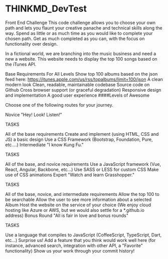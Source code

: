 # THINKMD_DevTest
Front End Challenge
This code challenge allows you to choose your own path and lets you flaunt your creative panache and technical skills along the way. Spend as little or as much time as you would like to complete your chosen path. Get as much completed as you can, with the focus on functionality over design.

In a fictional world, we are branching into the music business and need a new a website. This website needs to display the top 100 songs based on the iTunes API.

Base Requirements For All Levels
Show top 100 albums based on the json feed here: https://itunes.apple.com/us/rss/topalbums/limit=100/json
A clean modern look
Clean, readable, maintainable codebase
Source code on Github
Cross browser support (or graceful degradation)
Responsive design and implementation
A good user experience
####Levels of Awesome

Choose one of the following routes for your journey.

Novice
"Hey! Look! Listen!"

TASKS

All of the base requirements
Create and implement (using HTML, CSS and JS) a basic design
Use a CSS Framework (Bootstrap, Foundation, Pure, etc.…)
Intermediate
"I know Kung Fu."

TASKS

All of the base, and novice requirements
Use a JavaScript framework (Vue, React, Angular, Backbone, etc...)
Use SASS or LESS for custom CSS
Make use of CSS animations
Expert
"Watch and learn Grasshopper."

TASKS

All of the base, novice, and intermediate requirements
Allow the top 100 to be searchable
Allow the user to see more information about a selected Album
Host the website on the service of your choice (We enjoy cloud hosting like Azure or AWS, but we would also settle for a *.github.io address)
Bonus Round
"All is fair in love and bonus rounds"

TASKS

Use a language that compiles to JavaScript (CoffeeScript, TypeScript, Dart, etc...)
Surprise us! Add a feature that you think would work well here (for instance, advanced search, integration with other API, a "Favorite" functionality)
Show us your work through your commit history!
